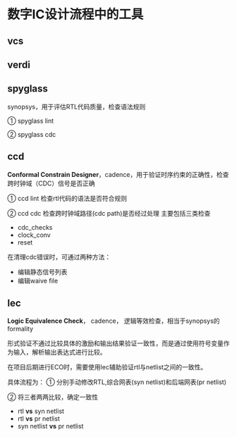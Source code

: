 # 数字IC设计流程中的工具

## vcs

## verdi

## spyglass

synopsys，用于评估RTL代码质量，检查语法规则

① spyglass lint

② spyglass cdc

## ccd 

**Conformal Constrain Designer**，cadence，用于验证时序约束的正确性，检查跨时钟域（CDC）信号是否正确

① ccd lint 检查rtl代码的语法是否符合规则

② ccd cdc 检查跨时钟域路径(cdc path)是否经过处理
主要包括三类检查
  - cdc_checks
  - clock_conv
  - reset

在清理cdc错误时，可通过两种方法：
  - 编辑静态信号列表
  - 编辑waive file

## lec

**Logic Equivalence Check**， cadence， 逻辑等效检查，相当于synopsys的formality 

形式验证不通过比较具体的激励和输出结果验证一致性，而是通过使用符号变量作为输入，解析输出表达式进行比较。

在项目后期进行ECO时，需要使用lec辅助验证rtl与netlist之间的一致性。

具体流程为： 
① 分别手动修改RTL,综合网表(syn netlist)和后端网表(pr netlist)

② 将三者两两比较，确定一致性
  - rtl **vs** syn netlist
  - rtl **vs** pr netlist
  - syn netlist **vs** pr netlist

